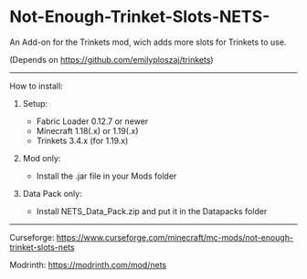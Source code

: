 # Not-Enough-Trinket-Slots-NETS-
An Add-on for the Trinkets mod, wich adds more slots for Trinkets to use.

(Depends on https://github.com/emilyploszaj/trinkets)

---------------

How to install:
1. Setup:
    - Fabric Loader 0.12.7 or newer
    - Minecraft 1.18(.x) or 1.19(.x)
    - Trinkets 3.4.x (for 1.19.x)

2. Mod only:
    - Install the .jar file in your Mods folder

3. Data Pack only:
    - Install NETS_Data_Pack.zip and put it in the Datapacks folder

---------------

Curseforge: https://www.curseforge.com/minecraft/mc-mods/not-enough-trinket-slots-nets

Modrinth: https://modrinth.com/mod/nets
